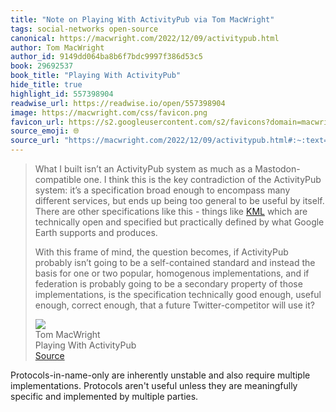 ```yaml
---
title: "Note on Playing With ActivityPub via Tom MacWright"
tags: social-networks open-source
canonical: https://macwright.com/2022/12/09/activitypub.html
author: Tom MacWright
author_id: 9149dd064ba8b6f7bdc9997f386d53c5
book: 29692537
book_title: "Playing With ActivityPub"
hide_title: true
highlight_id: 557398904
readwise_url: https://readwise.io/open/557398904
image: https://macwright.com/css/favicon.png
favicon_url: https://s2.googleusercontent.com/s2/favicons?domain=macwright.com
source_emoji: 🌐
source_url: "https://macwright.com/2022/12/09/activitypub.html#:~:text=What%20I%20built,will%20use%20it%3F"
---
```


> What I built isn’t an ActivityPub system as much as a Mastodon-compatible one. I think this is the key contradiction of the ActivityPub system: it’s a specification broad enough to encompass many different services, but ends up being too general to be useful by itself. There are other specifications like this - things like [KML](https://developers.google.com/kml/documentation/kml_tut) which are technically open and specified but practically defined by what Google Earth supports and produces.
> 
> With this frame of mind, the question becomes, if ActivityPub probably isn’t going to be a self-contained standard and instead the basis for one or two popular, homogenous implementations, and if federation is probably going to be a secondary property of those implementations, is the specification technically good enough, useful enough, correct enough, that a future Twitter-competitor will use it?
> <div class="quoteback-footer"><div class="quoteback-avatar"><img class="mini-favicon" src="https://s2.googleusercontent.com/s2/favicons?domain=macwright.com"></div><div class="quoteback-metadata"><div class="metadata-inner"><span style="display:none">FROM:</span><div aria-label="Tom MacWright" class="quoteback-author"> Tom MacWright</div><div aria-label="Playing With ActivityPub" class="quoteback-title"> Playing With ActivityPub</div></div></div><div class="quoteback-backlink"><a target="_blank" aria-label="go to the full text of this quotation" rel="noopener" href="https://macwright.com/2022/12/09/activitypub.html#:~:text=What%20I%20built,will%20use%20it%3F" class="quoteback-arrow"> Source</a></div></div>

Protocols-in-name-only are inherently unstable and also require multiple implementations. Protocols aren't useful unless they are meaningfully specific and implemented by multiple parties.